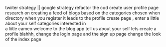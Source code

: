 twiiter strategy || google strategy
refactor the cod
create user profile page
research on creating a feed of blogs based on the categories chosen when directory
when you register it leads to the profile create page ,  enter a little about your self categories interested in   
a liitle cameo welcome to the blog app tell us about your self lets create a profile blahhh,
change the login page and the sign up page 
change the look of the index page
